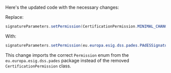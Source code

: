 Here's the updated code with the necessary changes:

Replace:
```java
signatureParameters.setPermission(CertificationPermission.MINIMAL_CHANGES_PERMITTED);
```
With:
```java
signatureParameters.setPermission(eu.europa.esig.dss.pades.PAdESSignatureParameters.Permission.MINIMAL_CHANGES_PERMITTED);
```
This change imports the correct `Permission` enum from the `eu.europa.esig.dss.pades` package instead of the removed `CertificationPermission` class.